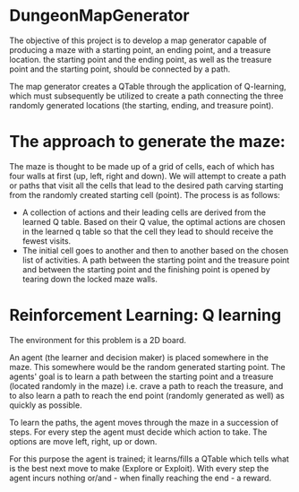 # DungeonMapGenerator

The objective of this project is to develop a map generator capable of producing a maze with a starting point, an ending
point, and a treasure location. the starting point and the ending point, as well as the treasure point and the
starting point, should be connected by a path.

The map generator creates a QTable through the application of Q-learning, which must subsequently be utilized to create
a path connecting the three randomly generated locations (the starting, ending, and treasure point).

# The approach to generate the maze:

The maze is thought to be made up of a grid of cells, each of which has four walls at first (up, left, right and down).
We will attempt to create a path or paths that visit all the cells that lead to the desired path carving starting from
the randomly created starting cell (point). The process is as follows:

- A collection of actions and their leading cells are derived from the learned Q table. Based on their Q value, the
  optimal actions are chosen in the learned q table so that the cell they lead to should receive the fewest visits.
- The initial cell goes to another and then to another based on the chosen list of activities. A path between the
  starting point and the treasure point and between the starting point and the finishing point is opened by tearing down
  the locked maze walls.

# Reinforcement Learning: Q learning

The environment for this problem is a 2D board.

An agent (the learner and decision maker) is placed somewhere in the maze. This somewhere would be the random generated
starting point. The agents' goal is to learn a path between the starting point and a treasure (located randomly in the
maze) i.e. crave a path to reach the treasure, and to also learn a path to reach the end point (randomly generated as
well) as quickly as possible.

To learn the paths, the agent moves through the maze in a succession of steps. For every step the agent must decide
which action to take. The options are move left, right, up or down.

For this purpose the agent is trained; it learns/fills a QTable which tells what is the best next move to make (Explore
or Exploit). With every step the agent incurs nothing or/and - when finally reaching the end - a reward.
